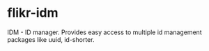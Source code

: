 # flikr-idm

IDM - ID manager. Provides easy access to multiple id management packages like uuid, id-shorter.

